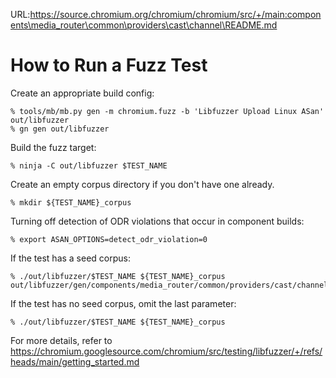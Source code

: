 URL:https://source.chromium.org/chromium/chromium/src/+/main:components\media_router\common\providers\cast\channel\README.md
# How to Run a Fuzz Test

Create an appropriate build config:

```shell
% tools/mb/mb.py gen -m chromium.fuzz -b 'Libfuzzer Upload Linux ASan' out/libfuzzer
% gn gen out/libfuzzer
```

Build the fuzz target:

```shell
% ninja -C out/libfuzzer $TEST_NAME
```

Create an empty corpus directory if you don't have one already.

```shell
% mkdir ${TEST_NAME}_corpus
```

Turning off detection of ODR violations that occur in component builds:

```shell
% export ASAN_OPTIONS=detect_odr_violation=0
```

If the test has a seed corpus:

```shell
% ./out/libfuzzer/$TEST_NAME ${TEST_NAME}_corpus out/libfuzzer/gen/components/media_router/common/providers/cast/channel/${TEST_NAME}_corpus
```

If the test has no seed corpus, omit the last parameter:

```shell
% ./out/libfuzzer/$TEST_NAME ${TEST_NAME}_corpus
```

For more details, refer to https://chromium.googlesource.com/chromium/src/testing/libfuzzer/+/refs/heads/main/getting_started.md
